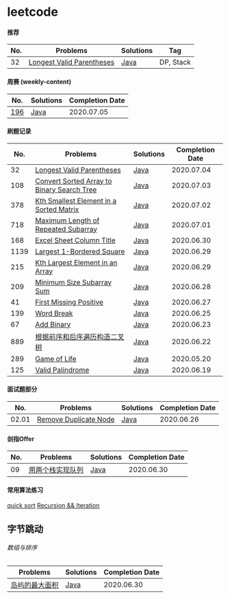 # leetcode

#### 推荐

| No. | Problems | Solutions | Tag |
| ------ | ------ | ------ | ------ |
| 32  | [Longest Valid Parentheses](https://leetcode-cn.com/problems/longest-valid-parentheses/) | [Java](./src/main/java/com/akikun/leetcode/_00032_LongestValidParentheses.java) | DP, Stack |

#### 周赛 (weekly-content)
| No. |  Solutions | Completion Date |
| ------ | ------ | ------ |
| [196](https://leetcode-cn.com/contest/weekly-contest-196) | [Java](./src/main/java/com/akikun/leetcode/_00108_ConvertSortedArrayToBinarySearchTree.java) | 2020.07.05 |  
 
#### 刷题记录

| No. | Problems | Solutions | Completion Date |
| ------ | ------ | ------ | ------ |
| 32  | [Longest Valid Parentheses](https://leetcode-cn.com/problems/longest-valid-parentheses/) | [Java](./src/main/java/com/akikun/leetcode/_00032_LongestValidParentheses.java) | 2020.07.04 |
| 108 | [Convert Sorted Array to Binary Search Tree](https://leetcode-cn.com/problems/convert-sorted-array-to-binary-search-tree/) | [Java](./src/main/java/com/akikun/leetcode/_00108_ConvertSortedArrayToBinarySearchTree.java) | 2020.07.03 |
| 378 | [Kth Smallest Element in a Sorted Matrix](https://leetcode-cn.com/problems/kth-smallest-element-in-a-sorted-matrix/) | [Java](./src/main/java/com/akikun/leetcode/_00378_KthSmallestElementInASortedMatrix.java) | 2020.07.02 |
| 718 | [Maximum Length of Repeated Subarray](https://leetcode-cn.com/problems/maximum-length-of-repeated-subarray/) | [Java](./src/main/java/com/akikun/leetcode/_00718_MaximumLengthOfRepeatedSubarray.java) | 2020.07.01 |
| 168 | [Excel Sheet Column Title](https://leetcode-cn.com/problems/excel-sheet-column-title/submissions/) | [Java](./src/main/java/com/akikun/leetcode/_00168_ExcelSheetColumnTitle.java) | 2020.06.30 |
| 1139 | [Largest 1-Bordered Square](https://leetcode-cn.com/problems/largest-1-bordered-square/) | [Java](./src/main/java/com/akikun/leetcode/_01139_Largest1_BorderedSquare.java) | 2020.06.29 |
| 215 | [Kth Largest Element in an Array](https://leetcode-cn.com/problems/kth-largest-element-in-an-array/) | [Java](./src/main/java/com/akikun/leetcode/_00215_KthLargestElementInAnArray.java) | 2020.06.29 |
| 209 | [Minimum Size Subarray Sum](https://leetcode-cn.com/problems/minimum-size-subarray-sum/) | [Java](./src/main/java/com/akikun/leetcode/_00209_MinimumSizeSubarraySum.java) | 2020.06.28 |
| 41  | [First Missing Positive](https://leetcode-cn.com/problems/first-missing-positive/) | [Java](./src/main/java/com/akikun/leetcode/_00041_FirstMissingPositive.java) | 2020.06.27 |
| 139 | [Word Break](https://leetcode-cn.com/problems/word-break/) | [Java](./src/main/java/com/akikun/leetcode/_00139_WordBreak.java) | 2020.06.25 |
| 67  | [Add Binary](https://leetcode-cn.com/problems/add-binary/) | [Java](./src/main/java/com/akikun/leetcode/_00067_AddBinary.java) | 2020.06.23 |
| 889 | [根据前序和后序遍历构造二叉树](https://leetcode-cn.com/problems/construct-binary-tree-from-preorder-and-postorder-traversal/) | [Java](./src/main/java/com/akikun/leetcode/_00889_ConstructBinaryTreeFromPrePost.java) | 2020.06.22 |
| 289 | [Game of Life](https://leetcode-cn.com/problems/game-of-life/) | [Java](./src/main/java/com/akikun/leetcode/_00289_GameOfLife.java) | 2020.05.20 |
| 125 | [Valid Palindrome](https://leetcode-cn.com/problems/valid-palindrome/) | [Java](./src/main/java/com/akikun/leetcode/_00125_ValidPalindrome.java) | 2020.06.19 |

#### 面试题部分

| No. | Problems | Solutions | Completion Date |
| ------ | ------ | ------ | ------ |
| 02.01 | [Remove Duplicate Node](https://leetcode-cn.com/problems/remove-duplicate-node-lcci/) | [Java](./src/main/java/com/akikun/leetcode/interview/_02_01_RemoveDuplicateNode.java) | 2020.06.26 |

#### 剑指Offer

| No. | Problems | Solutions | Completion Date |
| ------ | ------ | ------ | ------ |
| 09 | [用两个栈实现队列](https://leetcode-cn.com/problems/yong-liang-ge-zhan-shi-xian-dui-lie-lcof/) | [Java](./src/main/java/com/akikun/leetcode/offer/CQueue.java) | 2020.06.30 | 

#### 常用算法练习

[quick sort](./src/main/java/com/akikun/leetcode/algorithm/QuickSort.java)
[Recursion && Iteration](./src/main/java/com/akikun/leetcode/algorithm/Fibonacci.java)

## 字节跳动

###### 数组与排序

| Problems | Solutions | Completion Date |
| ------ | ------ | ------ |
| [岛屿的最大面积](https://leetcode-cn.com/explore/interview/card/bytedance/243/array-and-sorting/1034/) | [Java](./src/main/java/com/akikun/leetcode/bytedance/MaxAreaOfIsland.java) | 2020.06.30 |

